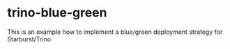 # trino-blue-green
This is an example how to implement a blue/green deployment strategy for Starburst/Trino
